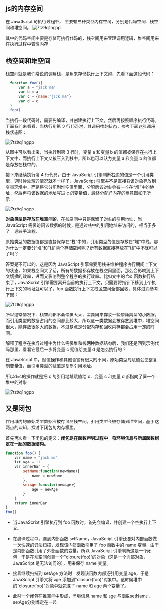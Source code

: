 ## js的内存空间

在 JavaScript 的执行过程中， 主要有三种类型内存空间，分别是代码空间、栈空间和堆空间。
![7tz9q1ngpp](assets/4.webp)

其中的代码空间主要是存储可执行代码的，栈空间用来管理调用逻辑，堆空间用来在执行过程中管理内存

## 栈空间和堆空间

栈空间就是我们常说的调用栈，是用来存储执行上下文的，先看下面这段代码：
```js
  function foo(){
      var a = "jack ma"
      var b = a
      var c = {name:"jack ma"}
      var d = c
  }
  foo()
```
当执行一段代码时，需要先编译，并创建执行上下文，然后再按照顺序执行代码。下面我们来看看，当执行到第 3 行代码时，其调用栈的状态，参考下面这张调用栈状态图：

![7tz9q1ngpp](assets/5.webp)

从图中可以看出来，当执行到第 3 行时，变量 a 和变量 b 的值都被保存在执行上下文中，而执行上下文又被压入到栈中，所以也可以认为变量 a 和变量 b 的值都是存放在栈中的。

接下来继续执行第 4 行代码，由于 JavaScript 引擎判断右边的值是一个引用类型，这时候处理的情况就不一样了，JavaScript 引擎并不是直接将该对象存放到变量环境中，而是将它分配到堆空间里面，分配后该对象会有一个在“堆”中的地址，然后再将该数据的地址写进 c 的变量值，最终分配好内存的示意图如下所示：

![7tz9q1ngpp](assets/6.webp)


**对象类型是存放在堆空间的**，在栈空间中只是保留了对象的引用地址，当 JavaScript 需要访问该数据的时候，是通过栈中的引用地址来访问的，相当于多了一道转手流程。

原始类型的数据值都是直接保存在“栈”中的，引用类型的值是存放在“堆”中的。那为什么一定要分“堆”和“栈”两个存储空间呢？所有数据直接存放在“栈”中不就可以了吗？

答案是不可以的。这是因为 JavaScript 引擎需要用栈来维护程序执行期间上下文的状态，如果栈空间大了话，所有的数据都存放在栈空间里面，那么会影响到上下文切换的效率，进而又影响到整个程序的执行效率。比如文中的 foo 函数执行结束了，JavaScript 引擎需要离开当前的执行上下文，只需要将指针下移到上个执行上下文的地址就可以了，foo 函数执行上下文栈区空间全部回收，具体过程参考下图：

![7tz9q1ngpp](assets/7.webp)


所以通常情况下，栈空间都不会设置太大，主要用来存放一些原始类型的小数据。而引用类型的数据占用的空间都比较大，所以这一类数据会被存放到堆中，堆空间很大，能存放很多大的数据，不过缺点是分配内存和回收内存都会占用一定的时间。

解释了程序在执行过程中为什么需要堆和栈两种数据结构后，我们还是回到示例代码那里，看看它最后一步将变量 c 赋值给变量 d 是怎么执行的？

在 JavaScript 中，赋值操作和其他语言有很大的不同，原始类型的赋值会完整复制变量值，而引用类型的赋值是复制引用地址。

所以d=c的操作就是把 c 的引用地址赋值给 d，变量 c 和变量 d 都指向了同一个堆中的对象

![7tz9q1ngpp](assets/8.webp)


## 又是闭包
作用域内的原始类型数据会被存储到栈空间，引用类型会被存储到堆空间，基于这两点的认知，探讨下闭包的内存模型。

首先再次看一下闭包的定义：**闭包是在函数声明过程中，将环境信息与所属函数绑定在一起的数据结构。**

```js
function foo() {
    var name = "jack ma"
    let age = 17
    var innerBar = { 
        setName:function(newName){
            name = newName
        },
        setAge:function(newAge){
            age = newAge
        }
    }
    return innerBar
}
foo()
```

* 当 JavaScript 引擎执行到 foo 函数时，首先会编译，并创建一个空执行上下文。

* 在编译过程中，遇到内部函数 setName，JavaScript 引擎还要对内部函数做一次快速的词法扫描，发现该内部函数引用了 foo 函数中的 name 变量，由于是内部函数引用了外部函数的变量，所以 JavaScript 引擎判断这是一个闭包，于是在堆空间创建一个"closure(foo)"的对象（这是一个内部对象，JavaScript 是无法访问的），用来保存 name 变量。

* 接着继续扫描到 setAge 方法时，发现该函数内部还引用变量 age，于是 JavaScript 引擎又将 age 添加到"closure(foo)"对象中。这时候堆中的"closure(foo)"对象中就包含了 name 和 age 两个变量了。

* 此时一个闭包在推空间中形成，环境信息 name 和 age 与函数setName 、setAge分别绑定在一起